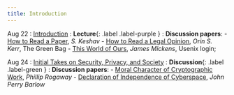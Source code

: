 ```yaml
---
title: Introduction
---
```

Aug 22
: [Introduction](#)
  : **Lecture**{: .label .label-purple } 
: **Discussion papers**:
    -  [How to Read a Paper](https://web.stanford.edu/class/ee384m/Handouts/HowtoReadPaper.pdf), _S. Keshav_
    -  [How to Read a Legal Opinion](https://perma.cc/YT68-3P8F), _Orin S. Kerr_, The Green Bag
    -  [This World of Ours](https://www.usenix.org/system/files/1401_08-12_mickens.pdf), _James Mickens_, Usenix login;

Aug 24
: [Initial Takes on Security, Privacy, and Society](#)
  : **Discussion**{: .label .label-green }
: **Discussion papers**:
    - [Moral Character of Cryptographic Work](https://eprint.iacr.org/2015/1162.pdf), _Phillip Rogaway_
    - [Declaration of Independence of Cyberspace](https://www.eff.org/cyberspace-independence), _John Perry Barlow_



